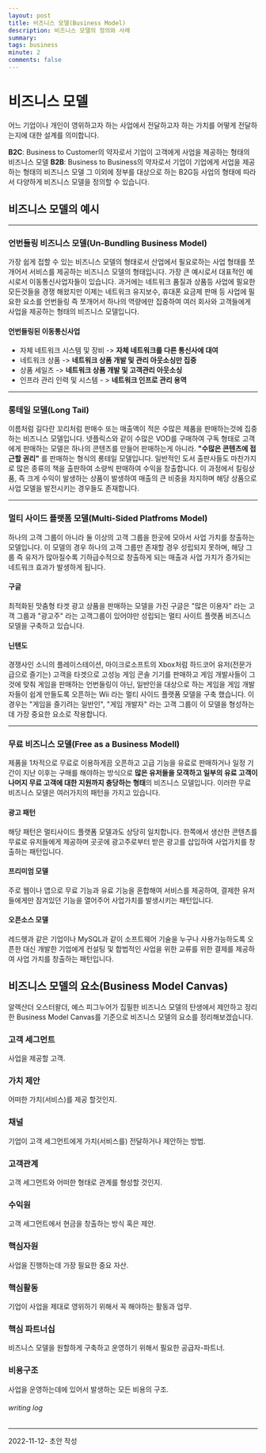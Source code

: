 ```yaml
---
layout: post
title: 비즈니스 모델(Business Model)
description: 비즈니스 모델의 정의와 사례
summary: 
tags: business
minute: 2
comments: false
---
```


# 비즈니스 모델
어느 기업이나 개인이 영위하고자 하는 사업에서 전달하고자 하는 가치를 어떻게 전달하는지에 대한 설계를 의미합니다.

**B2C**: Business to Customer의 약자로서 기업이 고객에게 사업을 제공하는 형태의 비즈니스 모델
**B2B**: Business to Business의 약자로서 기업이 기업에게 서업을 제공하는 형태의 비즈니스 모델
그 이외에 정부를 대상으로 하는 B2G등 사업의 형태에 따라서 다양하게 비즈니스 모델을 정의할 수 있습니다.


## 비즈니스 모델의 예시
---

### 언번들링 비즈니스 모델(Un-Bundling Business Model)
가장 쉽게 접할 수 있는 비즈니스 모델의 형태로서 산업에서 필요로하는 사업 형태를 쪼개어서 서비스를 제공하는 비즈니스 모델의 형태입니다. 가장 큰 예시로서 대표적인 예시로서 이동통신사업자들이 있습니다. 과거에는 네트워크 품질과 상품등 사업에 필요한 모든것들을 경쟁 해왔지만 이제는 네트워크 유지보수, 휴대폰 요금제 판매 등 사업에 필요한 요소를 언번들링 즉 쪼개어서 하나의 역량에만 집중하여 여러 회사와 고객들에게 사업을 제공하는 형태의 비즈니스 모델입니다. 

#### 언번들링된 이동통신사업
- 자체 네트워크 시스템 및 장비 -> **자체 네트워크를 다른 통신사에 대여**
- 네트워크 상품 -> **네트워크 상품 개발 및 관리 아웃소싱만 집중**
- 상품 세일즈 -> **네트워크 상품 개발 및 고객관리 아웃소싱**
- 인프라 관리 인력 및 시스템 - > **네트워크 인프로 관리 용역**

---

### 롱테일 모델(Long Tail)
이름처럼 길다란 꼬리처럼 판매수 또는 매출액이 적은 수많은 제품을 판매하는것에 집중하는 비즈니스 모델입니다. 넷플릭스와 같이 수많은 VOD를 구매하여 구독 형태로 고객에게 판매하는 모델은 하나의 콘텐츠를 만들어 판매하는게 아니라. **"수많은 콘텐츠에 접근할 권리"** 를 판매하는 형식의 롱테일 모델입니다. 일반적인 도서 출판사들도 마찬가지로 많은 종류의 책을 출판하여 소량씩 판매하여 수익을 창출합니다. 이 과정에서 킬링상품, 즉 크게 수익이 발생하는 상품이 발생하여 매출의 큰 비중을 차지하며 해당 상품으로 사업 모델을 발전시키는 경우들도 존재합니다.

---

### 멀티 사이드 플랫폼 모델(Multi-Sided Platfroms Model)
하나의 고객 그룹이 아니라 둘 이상의 고객 그룹을 한곳에 모아서 사업 가치를 창출하는 모델입니다. 이 모델의 경우 하나의 고객 그룹만 존재할 경우 성립되지 못하며, 해당 그룹 즉 유저가 많아질수록 기하급수적으로 창출하게 되는 매출과 사업 가치가 증가되는 네트워크 효과가 발생하게 됩니다.

#### 구글
최적화된 맛춤형 타겟 광고 상품을 판매하는 모델을 가진 구글은 "많은 이용자" 라는 고객 그룹과 "광고주" 라는 고객그룹이 있어야만 성립되는 멀티 사이트 플랫폼 비즈니스 모델을 구축하고 있습니다.

#### 닌텐도
경쟁사인 소니의 플레이스테이션, 마이크로소프트의 Xbox처럼 하드코어 유저(전문가급으로 즐기는) 고객을 타겟으로 고성능 게임 콘솔 기기를 판매하고 게임 개발사들이 그것에 맞춰 게임을 판매하는 언번들링이 아닌, 일반인을 대상으로 하는 게임을 게임 개발자들이 쉽게 만들도록 오픈하는 Wii 라는 멀티 사이드 플랫폼 모델을 구축 했습니다. 이 경우는 "게임을 즐기려는 일반인", "게임 개발자" 라는 고객 그룹이 이 모델을 형성하는데 가장 중요한 요소로 작용합니다.

---

### 무료 비즈니스 모델(Free as a Business Modell)
제품을 1차적으로 무료로 이용하게끔 오픈하고 고급 기능을 유료로 판매하거나 일정 기간이 지난 이후는 구매를 해야하는 방식으로 **많은 유저들을 모객하고 일부의 유료 고객이 나머지 무료 고객에 대한 지원까지 충당하는 형태**의 비즈니스 모델입니다. 이러한 무료 비즈니스 모델은 여러가지의 패턴을 가지고 있습니다.

#### 광고 패턴
해당 패턴은 멀티사이드 플랫폼 모델과도 상당히 일치합니다. 한쪽에서 생산한 콘텐츠를 무료로 유저들에게 제공하며 곳곳에 광고주로부터 받은 광고를 삽입하여 사업가치를 창출하는 패턴입니다.

#### 프리미엄 모델
주로 웹이나 앱으로 무료 기능과 유료 기능을 혼합해여 서비스를 제공하여, 결제한 유저들에게만 잠겨있던 기능을 열어주어 사업가치를 발생시키는 패턴입니다.

#### 오픈소스 모델
레드헷과 같은 기업이나 MySQL과 같이 소프트웨어 기술을 누구나 사용가능하도록 오픈한 대신 개발한 기업에게 컨설팅 및 합법적인 사업을 위한 교류를 위한 결제를 제공하여 사업 가치를 창출하는 패턴입니다.


## 비즈니스 모델의 요소(Business Model Canvas)
알렉산더 오스터왈더, 예스 피그누어가 집필한 비즈니스 모델의 탄생에서 제안하고 정리한 Business Model Canvas를 기준으로 비즈니스 모델의 요소를 정리해보겠습니다.

### 고객 세그먼트
사업을 제공할 고객.

### 가치 제안
어떠한 가치(서비스)를 제공 할것인지.

### 채널
기업이 고객 세그먼트에게 가치(서비스를) 전달하거나 제안하는 방법.

### 고객관계
고객 세그먼트와 어떠한 형태로 관계를 형성할 것인지.

### 수익원
고객 세그먼트에서 현금을 창출하는 방식 혹은 제안.

### 핵심자원
사업을 진행하는데 가장 필요한 중요 자산.

### 핵심활동
기업이 사업을 제대로 영위하기 위해서 꼭 해야하는 활동과 업무.

### 핵심 파트너십
비즈니스 모델을 원할하게 구축하고 운영하기 위해서 필요한 공급자-파트너.

### 비용구조
사업을 운영하는데에 있어서 발생하는 모든 비용의 구조.




###### writing log
----
2022-11-12- 초안 작성